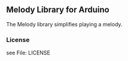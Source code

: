 ## Melody Library for Arduino

The Melody library simplifies playing a melody.


### License 

see File: LICENSE
